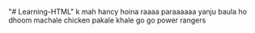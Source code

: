 "# Learning-HTML" 
k mah hancy hoina raaaa
paraaaaaa
yanju baula ho
dhoom machale chicken pakale khale
go go power rangers
